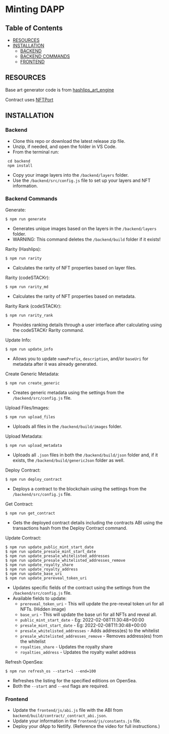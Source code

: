 # Minting DAPP

## Table of Contents

- [RESOURCES](#resources)
- [INSTALLATION](#installation)
  - [BACKEND](#backend)
  - [BACKEND COMMANDS](#backend-commands)
  - [FRONTEND](#frontend)

## RESOURCES

Base art generator code is from [hashlips_art_engine](https://github.com/HashLips/hashlips_art_engine)

Contract uses [NFTPort](https://nftport.xyz)

## INSTALLATION

### Backend

- Clone this repo or download the latest release zip file.
- Unzip, if needed, and open the folder in VS Code.
- From the terminal run:

```
 cd backend
 npm install
```

- Copy your image layers into the `/backend/layers` folder.
- Use the `/backend/src/config.js` file to set up your layers and NFT information.

### Backend Commands

Generate:

```
$ npm run generate
```

- Generates unique images based on the layers in the `/backend/layers` folder.
- WARNING: This command deletes the `/backend/build` folder if it exists!

Rarity (Hashlips):

```
$ npm run rarity
```

- Calculates the rarity of NFT properties based on layer files.

Rarity (codeSTACKr):

```
$ npm run rarity_md
```

- Calculates the rarity of NFT properties based on metadata.

Rarity Rank (codeSTACKr):

```
$ npm run rarity_rank
```

- Provides ranking details through a user interface after calculating using the codeSTACKr Rarity command.

Update Info:

```
$ npm run update_info
```

- Allows you to update `namePrefix`, `description`, and/or `baseUri` for metadata after it was already generated.

Create Generic Metadata:

```
$ npm run create_generic
```

- Creates generic metadata using the settings from the `/backend/src/config.js` file.

Upload Files/Images:

```
$ npm run upload_files
```

- Uploads all files in the `/backend/build/images` folder.

Upload Metadata:

```
$ npm run upload_metadata
```

- Uploads all `.json` files in both the `/backend/build/json` folder and, if it exists, the `/backend/build/genericJson` folder as well.

Deploy Contract:

```
$ npm run deploy_contract
```

- Deploys a contract to the blockchain using the settings from the `/backend/src/config.js` file.

Get Contract:

```
$ npm run get_contract
```

- Gets the deployed contract details including the contracts ABI using the transactions hash from the Deploy Contract command.

Update Contract:

```
$ npm run update_public_mint_start_date
$ npm run update_presale_mint_start_date
$ npm run update_presale_whitelisted_addresses
$ npm run update_presale_whitelisted_addresses_remove
$ npm run update_royalty_share
$ npm run update_royalty_address
$ npm run update_base_uri
$ npm run update_prereveal_token_uri
```

- Updates specific fields of the contract using the settings from the `/backend/src/config.js` file.
- Available fields to update:
  - `prereveal_token_uri` - This will update the pre-reveal token uri for all NFTs. (Hidden image)
  - `base_uri` - This will update the base uri for all NFTs and reveal all.
  - `public_mint_start_date` - Eg: 2022-02-08T11:30:48+00:00
  - `presale_mint_start_date` - Eg: 2022-02-08T11:30:48+00:00
  - `presale_whitelisted_addresses` - Adds address(es) to the whitelist
  - `presale_whitelisted_addresses_remove` - Removes address(es) from the whitelist
  - `royalties_share` - Updates the royalty share
  - `royalties_address` - Updates the royalty wallet address

Refresh OpenSea:

```
$ npm run refresh_os --start=1 --end=100
```

- Refreshes the listing for the specified editions on OpenSea.
- Both the `--start` and `--end` flags are required.

### Frontend

- Update the `frontend/js/abi.js` file with the ABI from `backend/build/contract/_contract_abi.json`.
- Update your information in the `frontend/js/constants.js` file.
- Deploy your dApp to Netlify. (Reference the video for full instructions.)
